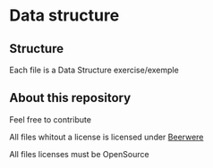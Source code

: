 # Data structure

## Structure
Each file is a Data Structure exercise/exemple

## About this repository
Feel free to contribute

All files whitout a license is licensed under [Beerwere](https://en.wikipedia.org/wiki/Beerware)

All files licenses must be OpenSource